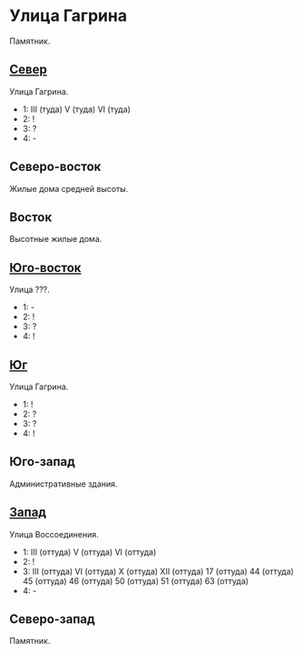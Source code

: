 # Улица Гагрина

Памятник.

## [Север](./520090.md)

Улица Гагрина.

* 1:    III (туда)      V (туда)        VI (туда)
* 2:    !
* 3:    ?
* 4:    -

## Северо-восток

Жилые дома средней высоты.

## Восток

Высотные жилые дома.

## [Юго-восток](./530120.md)

Улица ???.

* 1:    -
* 2:    !
* 3:    ?
* 4:    !

## [Юг](./520105.md)

Улица Гагрина.

* 1:    !
* 2:    ?
* 3:    ?
* 4:    !

## Юго-запад

Административные здания.

## [Запад](./500100.md)

Улица Воссоединения.

* 1:    III (оттуда)    V (оттуда)      VI (оттуда)
* 2:    !
* 3:    III (оттуда)    VI (оттуда) X (оттуда)  XII (оттуда)
        17 (оттуда) 44 (оттуда) 45 (оттуда) 46 (оттуда) 50 (оттуда) 51 (оттуда) 63 (оттуда)
* 4:    -

## Северо-запад

Памятник.
